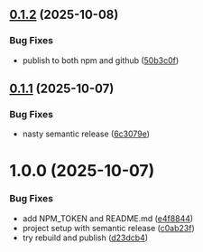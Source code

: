 ## [0.1.2](https://github.com/wowjob/wowjob-css/compare/v0.1.1...v0.1.2) (2025-10-08)


### Bug Fixes

* publish to both npm and github ([50b3c0f](https://github.com/wowjob/wowjob-css/commit/50b3c0f52b0619daffdd318d4a2542802a6049de))

## [0.1.1](https://github.com/wowjob/wowjob-css/compare/v0.1.0...v0.1.1) (2025-10-07)


### Bug Fixes

* nasty semantic release ([6c3079e](https://github.com/wowjob/wowjob-css/commit/6c3079ea6bdfe8302a1a74ef7fa325efa6c74563))

# 1.0.0 (2025-10-07)


### Bug Fixes

* add NPM_TOKEN and README.md ([e4f8844](https://github.com/wowjob/wowjob-css/commit/e4f8844207502551509ac09287e734ea24fc51fe))
* project setup with semantic release ([c0ab23f](https://github.com/wowjob/wowjob-css/commit/c0ab23f48b46a318c14e2434c168260fc99a23cd))
* try rebuild and publish ([d23dcb4](https://github.com/wowjob/wowjob-css/commit/d23dcb4c37f0ea3ec2c3847b607a8974cf870ddf))
